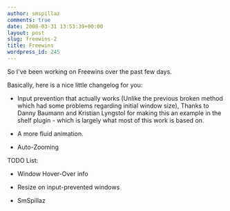 ```yaml
---
author: smspillaz
comments: true
date: 2008-03-31 13:53:39+00:00
layout: post
slug: freewins-2
title: Freewins
wordpress_id: 245
---
```


So I've been working on Freewins over the past few days.

Basically, here is a nice little changelog for you:



	
  * Input prevention that actually works (Unlike the previous broken method which had some problems regarding initial window size), Thanks to Danny Baumann and Kristian Lyngstol for making this an example in the shelf plugin - which is largely what most of this work is based on.

	
  * A more fluid animation.

	
  * Auto-Zooming


TODO List:

	
  * Window Hover-Over info

	
  * Resize on input-prevented windows


- SmSpillaz

